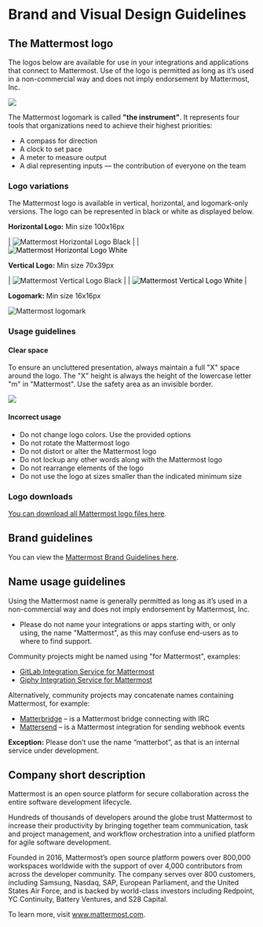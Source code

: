 # Brand and Visual Design Guidelines

## The Mattermost logo

The logos below are available for use in your integrations and applications that connect to Mattermost. Use of the logo is permitted as long as it’s used in a non-commercial way and does not imply endorsement by Mattermost, Inc.

![](../../../../../.gitbook/assets/logoHorizontal.svg)

The Mattermost logomark is called **"the instrument"**. It represents four tools that organizations need to achieve their highest priorities:

* A compass for direction
* A clock to set pace
* A meter to measure output
* A dial representing inputs — the contribution of everyone on the team

### Logo variations

The Mattermost logo is available in vertical, horizontal, and logomark-only versions. The logo can be represented in black or white as displayed below.

**Horizontal Logo:** Min size 100x16px

| ![Mattermost Horizontal Logo Black](../../../../../.gitbook/assets/Mattermost_logo_horizontal_black.png) | | <span style="color:#000"> ![Mattermost Horizontal Logo White](../../../../../.gitbook/assets/Mattermost_logo_horizontal_white.png) </span>


**Vertical Logo:** Min size 70x39px

| ![Mattermost Vertical Logo Black](../../../../../.gitbook/assets/Mattermost_logo_vertical_black.png) | | <span style="color:#000"> ![Mattermost Vertical Logo White](../../../../../.gitbook/assets/Mattermost_logo_vertical_white.png) </span> |

**Logomark:** Min size 16x16px

![Mattermost logomark](../../../../../.gitbook/assets/icon.svg)

### Usage guidelines

#### Clear space

To ensure an uncluttered presentation, always maintain a full "X" space around the logo. The "X" height is always the height of the lowercase letter "m" in "Mattermost". Use the safety area as an invisible border.

![](../../../../../.gitbook/assets/brand-and-visual-design-guidelines-logos-clearspace.png)

#### Incorrect usage

* Do not change logo colors. Use the provided options
* Do not rotate the Mattermost logo
* Do not distort or alter the Mattermost logo
* Do not lockup any other words along with the Mattermost logo
* Do not rearrange elements of the logo
* Do not use the logo at sizes smaller than the indicated minimum size

### Logo downloads

[You can download all Mattermost logo files here](https://mattermost.com/brand-guidelines/).

## Brand guidelines

You can view the [Mattermost Brand Guidelines here](https://mattermost.com/brand-guidelines/).

## Name usage guidelines

Using the Mattermost name is generally permitted as long as it’s used in a non-commercial way and does not imply endorsement by Mattermost, Inc.

* Please do not name your integrations or apps starting with, or only using, the name "Mattermost", as this may confuse end-users as to where to find support.

Community projects might be named using "for Mattermost", examples:

* [GitLab Integration Service for Mattermost](https://github.com/mattermost/mattermost-integration-gitlab)
* [Giphy Integration Service for Mattermost](https://github.com/mattermost/mattermost-integration-giphy)

Alternatively, community projects may concatenate names containing Mattermost, for example:

* [Matterbridge](https://github.com/42wim/matterbridge) – is a Mattermost bridge connecting with IRC
* [Mattersend](https://github.com/mtorromeo/mattersend) – is a Mattermost integration for sending webhook events

**Exception:** Please don’t use the name “matterbot”, as that is an internal service under development.

## Company short description

Mattermost is an open source platform for secure collaboration across the entire software development lifecycle.

Hundreds of thousands of developers around the globe trust Mattermost to increase their productivity by bringing together team communication, task and project management, and workflow orchestration into a unified platform for agile software development.

Founded in 2016, Mattermost’s open source platform powers over 800,000 workspaces worldwide with the support of over 4,000 contributors from across the developer community. The company serves over 800 customers, including Samsung, Nasdaq, SAP, European Parliament, and the United States Air Force, and is backed by world-class investors including Redpoint, YC Continuity, Battery Ventures, and S28 Capital.

To learn more, visit www.mattermost.com.
